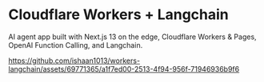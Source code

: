 # Cloudflare Workers + Langchain

AI agent app built with Next.js 13 on the edge, Cloudflare Workers & Pages, OpenAI Function Calling, and Langchain.

https://github.com/ishaan1013/workers-langchain/assets/69771365/a1f7ed00-2513-4f94-956f-71946936b9f6

